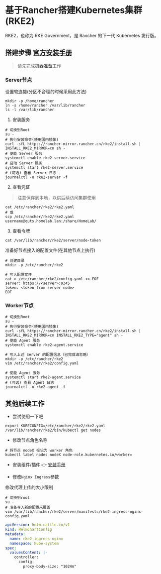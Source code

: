 # 基于Rancher搭建Kubernetes集群 (RKE2)

RKE2，也称为 RKE Government，是 Rancher 的下一代 Kubernetes 发行版。

## 搭建步骤 [官方安装手册](https://docs.rke2.io/zh/)

> 请先完成[机器准备](VMs.md)工作

### Server节点

设置软连接(分区不合理的时候采用此方法)

```shell
mkdir -p /home/rancher
ln -s /home/rancher /var/lib/rancher
ls -l /var/lib/rancher
```

1. 安装服务

```shell
# 切换到Root
su -
# 执行安装命令(使用国内镜像)
curl -sfL https://rancher-mirror.rancher.cn/rke2/install.sh | INSTALL_RKE2_MIRROR=cn sh -
# 使能 Server 服务
systemctl enable rke2-server.service
# 启动 Server 服务
systemctl start rke2-server.service
# (可选) 查看 Server 日志
journalctl -u rke2-server -f
```

2. 查看凭证

> 注意保存到本地，以供后续访问集群使用

```shell
cat /etc/rancher/rke2/rke2.yaml
# 或
scp /etc/rancher/rke2/rke2.yaml username@quts.homelab.lan:/share/HomeLab/
```

3. 查看令牌

```shell
cat /var/lib/rancher/rke2/server/node-token
```

准备好节点接入的配置文件(在其他节点上执行)

```shell
# 创建目录
mkdir -p /etc/rancher/rke2

# 写入配置文件
cat > /etc/rancher/rke2/config.yaml <<-EOF
server: https://<server>:9345
token: <token from server node>
EOF
```

### Worker节点

```shell
# 切换到Root
su -
# 执行安装命令(使用国内镜像)
curl -sfL https://rancher-mirror.rancher.cn/rke2/install.sh | INSTALL_RKE2_MIRROR=cn INSTALL_RKE2_TYPE="agent" sh -
# 使能 Agent 服务
systemctl enable rke2-agent.service

# 写入上述 Server 的配置信息（已完成请忽略）
mkdir -p /etc/rancher/rke2
vim /etc/rancher/rke2/config.yaml

# 使能 Agent 服务
systemctl start rke2-agent.service
# (可选) 查看 Agent 日志
journalctl -u rke2-agent -f
```

## 其他后续工作

- 尝试使用一下吧

```shell
export KUBECONFIG=/etc/rancher/rke2/rke2.yaml
/var/lib/rancher/rke2/bin/kubectl get nodes
```

- 修改节点角色名称

```shell
# 将节点 nodeX 标记为 worker 角色
kubectl label nodes nodeX node-role.kubernetes.io/worker=
```

- 安装组件/插件 👉 [安装手册](COMPONENT.md)

- 修改`Nginx Ingress`参数

修改代理上传的大小限制

```shell
# 切换到root
su -
# 准备写入新的配置来覆盖
vim /var/lib/rancher/rke2/server/manifests/rke2-ingress-nginx-config.yaml
```

```yaml
apiVersion: helm.cattle.io/v1
kind: HelmChartConfig
metadata:
  name: rke2-ingress-nginx
  namespace: kube-system
spec:
  valuesContent: |-
    controller:
      config:
        proxy-body-size: "1024m"
```

